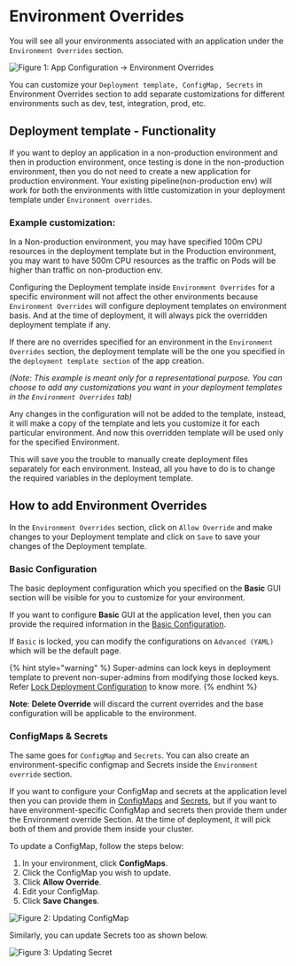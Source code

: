 # Environment Overrides

You will see all your environments associated with an application under the `Environment Overrides` section.

![Figure 1: App Configuration → Environment Overrides](https://devtron-public-asset.s3.us-east-2.amazonaws.com/images/creating-application/environment-overrides/environment-override-v2.jpg)


You can customize your `Deployment template, ConfigMap, Secrets` in Environment Overrides section to add separate customizations for different environments such as dev, test, integration, prod, etc.

## Deployment template - Functionality

If you want to deploy an application in a non-production environment and then in production environment, once testing is done in the non-production environment, then you do not need to create a new application for production environment. Your existing pipeline\(non-production env\) will work for both the environments with little customization in your deployment template under `Environment overrides`.

### Example customization:

In a Non-production environment, you may have specified 100m CPU resources in the deployment template but in the Production environment, you may want to have 500m CPU resources as the traffic on Pods will be higher than traffic on non-production env.

Configuring the Deployment template inside `Environment Overrides` for a specific environment will not affect the other environments because `Environment Overrides` will configure deployment templates on environment basis. And at the time of deployment, it will always pick the overridden deployment template if any.

If there are no overrides specified for an environment in the `Environment Overrides` section, the deployment template will be the one you specified in the `deployment template section` of the app creation.

*(Note: This example is meant only for a representational purpose. You can choose to add any customizations you want in your deployment templates in the `Environment Overrides` tab)*

Any changes in the configuration will not be added to the template, instead, it will make a copy of the template and lets you customize it for each particular environment. And now this overridden template will be used only for the specified Environment.

This will save you the trouble to manually create deployment files separately for each environment. Instead, all you have to do is to change the required variables in the deployment template.


## How to add Environment Overrides

In the `Environment Overrides` section, click on `Allow Override` and make changes to your Deployment template and click on `Save` to save your changes of the Deployment template.

### Basic Configuration

The basic deployment configuration which you specified on the **Basic** GUI section will be visible for you to customize for your environment.

If you want to configure **Basic** GUI at the application level, then you can provide the required information in the [Basic Configuration](../creating-application/deployment-template/rollout-deployment.md#2.-basic-configuration).

If `Basic` is locked, you can modify the configurations on `Advanced (YAML)` which will be the default page.

{% hint style="warning" %}
Super-admins can lock keys in deployment template to prevent non-super-admins from modifying those locked keys. Refer [Lock Deployment Configuration](../global-configurations/lock-deployment-config.md) to know more.
{% endhint %}

**Note**: **Delete Override** will discard the current overrides and the base configuration will be applicable to the environment. 

### ConfigMaps & Secrets

The same goes for `ConfigMap` and `Secrets`. You can also create an environment-specific configmap and Secrets inside the `Environment override` section.

If you want to configure your ConfigMap and secrets at the application level then you can provide them in [ConfigMaps](config-maps.md) and [Secrets](secrets.md), but if you want to have environment-specific ConfigMap and secrets then provide them under the Environment override Section. At the time of deployment, it will pick both of them and provide them inside your cluster.

To update a ConfigMap, follow the steps below:
1. In your environment, click **ConfigMaps**.
2. Click the ConfigMap you wish to update.
3. Click **Allow Override**.
4. Edit your ConfigMap.
5. Click **Save Changes**.

![Figure 2: Updating ConfigMap](https://devtron-public-asset.s3.us-east-2.amazonaws.com/images/creating-application/environment-overrides/update-configmap.gif)

Similarly, you can update Secrets too as shown below.

![Figure 3: Updating Secret](https://devtron-public-asset.s3.us-east-2.amazonaws.com/images/creating-application/environment-overrides/update-secret.gif)

